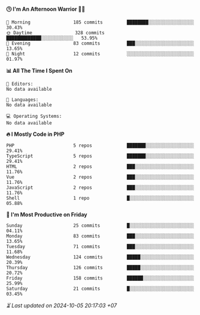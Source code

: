 <!--START_SECTION:readme-stats-->
**🕒 I'm An Afternoon Warrior 🥷🏻**

```text
🌅 Morning                185 commits         ████████░░░░░░░░░░░░░░░░░   30.43%
🌞 Daytime                328 commits         █████████████░░░░░░░░░░░░   53.95%
🌆 Evening                83 commits          ███░░░░░░░░░░░░░░░░░░░░░░   13.65%
🌙 Night                  12 commits          ░░░░░░░░░░░░░░░░░░░░░░░░░   01.97%
```

**📊 All The Time I Spent On**

```text
📝 Editors:
No data available

💬 Languages:
No data available

💻 Operating Systems:
No data available
```

**🔥 I Mostly Code in PHP**

```text
PHP                      5 repos             ███████░░░░░░░░░░░░░░░░░░   29.41%
TypeScript               5 repos             ███████░░░░░░░░░░░░░░░░░░   29.41%
HTML                     2 repos             ███░░░░░░░░░░░░░░░░░░░░░░   11.76%
Vue                      2 repos             ███░░░░░░░░░░░░░░░░░░░░░░   11.76%
JavaScript               2 repos             ███░░░░░░░░░░░░░░░░░░░░░░   11.76%
Shell                    1 repo              █░░░░░░░░░░░░░░░░░░░░░░░░   05.88%
```

**📅 I'm Most Productive on Friday**

```text
Sunday                   25 commits          █░░░░░░░░░░░░░░░░░░░░░░░░   04.11%
Monday                   83 commits          ███░░░░░░░░░░░░░░░░░░░░░░   13.65%
Tuesday                  71 commits          ███░░░░░░░░░░░░░░░░░░░░░░   11.68%
Wednesday                124 commits         █████░░░░░░░░░░░░░░░░░░░░   20.39%
Thursday                 126 commits         █████░░░░░░░░░░░░░░░░░░░░   20.72%
Friday                   158 commits         ██████░░░░░░░░░░░░░░░░░░░   25.99%
Saturday                 21 commits          █░░░░░░░░░░░░░░░░░░░░░░░░   03.45%
```



*⏳ Last updated on 2024-10-05 20:17:03 +07*
<!--END_SECTION:readme-stats-->